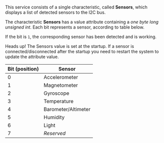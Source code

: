 This service consists of a single characteristic, called **Sensors**, which displays a list of detected sensors to the I2C bus.  

The characteristic **Sensors** has a value attribute containing a *one byte long unsigned int*. Each bit represents a sensor, according to table below.

If the bit is `1`, the corresponding sensor has been detected and is working.

<span class="label label-warning">Heads up!</span> The Sensors value is set at the startup. If a sensor is connected/disconnected after the startup you need to restart the system to update the attribute value.

|Bit (position) | Sensor                |
|---------------|-----------------------|
|0              | Accelerometer         |
|1              | Magnetometer          |
|2              | Gyroscope             |
|3              | Temperature           |
|4              | Barometer/Altimeter   |
|5              | Humidity              |
|6              | Light                 |
|7              | *Reserved*            |
